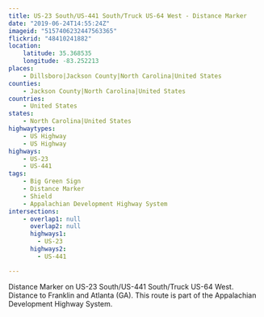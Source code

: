 ```yaml
---
title: US-23 South/US-441 South/Truck US-64 West - Distance Marker
date: "2019-06-24T14:55:24Z"
imageid: "5157406232447563365"
flickrid: "48410241882"
location:
    latitude: 35.368535
    longitude: -83.252213
places:
    - Dillsboro|Jackson County|North Carolina|United States
counties:
    - Jackson County|North Carolina|United States
countries:
    - United States
states:
    - North Carolina|United States
highwaytypes:
    - US Highway
    - US Highway
highways:
    - US-23
    - US-441
tags:
    - Big Green Sign
    - Distance Marker
    - Shield
    - Appalachian Development Highway System
intersections:
    - overlap1: null
      overlap2: null
      highways1:
        - US-23
      highways2:
        - US-441

---
```

Distance Marker on US-23 South/US-441 South/Truck US-64 West.  Distance to Franklin and Atlanta (GA).  This route is part of the Appalachian Development Highway System.